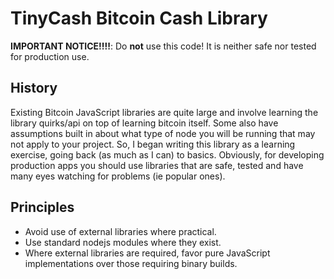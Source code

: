 # TinyCash Bitcoin Cash Library

**IMPORTANT NOTICE!!!!**: Do **not** use this code!  It is neither safe nor tested for production use.

## History

Existing Bitcoin JavaScript libraries are quite large and involve learning the library quirks/api on top of learning bitcoin itself.  Some also have assumptions built in about what type of node you will be running that may not apply to your project.  So, I began writing this library as a learning exercise, going back (as much as I can) to basics.  Obviously, for developing production apps you should use libraries that are safe, tested and have many eyes watching for problems (ie popular ones).

## Principles

* Avoid use of external libraries where practical.
* Use standard nodejs modules where they exist.
* Where external libraries are required, favor pure JavaScript implementations over those requiring binary builds.


